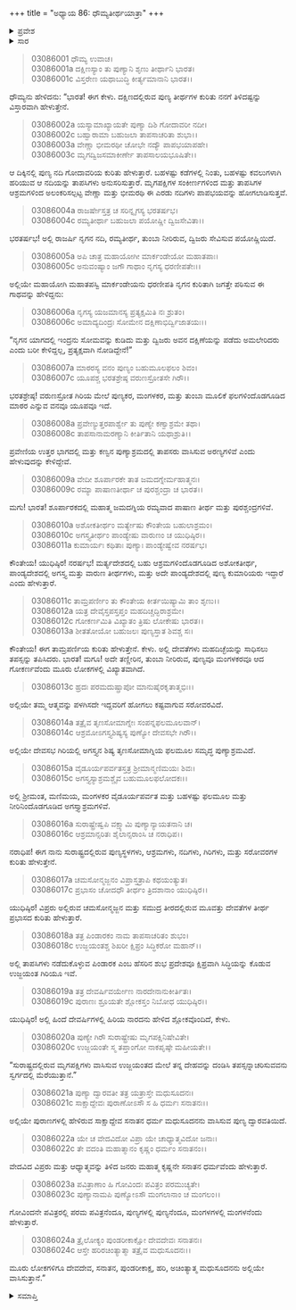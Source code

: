 +++
title = "ಅಧ್ಯಾಯ 86: ಧೌಮ್ಯತೀರ್ಥಯಾತ್ರಾ"
+++

<details><summary>ಪ್ರವೇಶ</summary>


।।   ಓಂ ಓಂ ನಮೋ ನಾರಾಯಣಾಯ।।   ಶ್ರೀ ವೇದವ್ಯಾಸಾಯ ನಮಃ ।।

ಶ್ರೀ ಕೃಷ್ಣದ್ವೈಪಾಯನ ವೇದವ್ಯಾಸ ವಿರಚಿತ  

**ಶ್ರೀ ಮಹಾಭಾರತ**

**ಆರಣ್ಯಕ ಪರ್ವ**

**ತೀರ್ಥಯಾತ್ರಾ ಪರ್ವ**

**ಅಧ್ಯಾಯ 86**

</details>


<details><summary>ಸಾರ</summary>

ಧೌಮ್ಯನು ಯುಧಿಷ್ಠಿರನಿಗೆ ದಕ್ಷಿಣದಿಕ್ಕಿನಲ್ಲಿರುವ ತೀರ್ಥಕ್ಷೇತ್ರಗಳ ಕುರಿತು ಹೇಳಿದುದು (1-24).

</details>


> 03086001 ಧೌಮ್ಯ ಉವಾಚ।  
03086001a ದಕ್ಷಿಣಸ್ಯಾಂ ತು ಪುಣ್ಯಾನಿ ಶೃಣು ತೀರ್ಥಾನಿ ಭಾರತ।  
03086001c ವಿಸ್ತರೇಣ ಯಥಾಬುದ್ಧಿ ಕೀರ್ತ್ಯಮಾನಾನಿ ಭಾರತ।।

ಧೌಮ್ಯನು ಹೇಳಿದನು: “ಭಾರತ! ಈಗ ಕೇಳು. ದಕ್ಷಿಣದಲ್ಲಿರುವ ಪುಣ್ಯ ತೀರ್ಥಗಳ ಕುರಿತು ನನಗೆ ತಿಳಿದಷ್ಟನ್ನು ವಿಸ್ತಾರವಾಗಿ ಹೇಳುತ್ತೇನೆ.

> 03086002a ಯಸ್ಯಾಮಾಖ್ಯಾಯತೇ ಪುಣ್ಯಾ ದಿಶಿ ಗೋದಾವರೀ ನದೀ।  
03086002c ಬಹ್ವಾರಾಮಾ ಬಹುಜಲಾ ತಾಪಸಾಚರಿತಾ ಶುಭಾ।।  
03086003a ವೇಣ್ಣಾ ಭೀಮರಥೀ ಚೋಭೇ ನದ್ಯೌ ಪಾಪಭಯಾಪಹೇ।   
03086003c ಮೃಗದ್ವಿಜಸಮಾಕೀರ್ಣೇ ತಾಪಸಾಲಯಭೂಷಿತೇ।।

ಆ ದಿಕ್ಕಿನಲ್ಲಿ ಪುಣ್ಯ ನದಿ ಗೋದಾವರಿಯ ಕುರಿತು ಹೇಳುತ್ತಾರೆ. ಬಹಳಷ್ಟು ಕಡೆಗಳಲ್ಲಿ ನಿಂತು, ಬಹಳಷ್ಟು ಕವಲುಗಳಾಗಿ ಹರಿಯುವ ಆ ನದಿಯನ್ನು ತಾಪಸಿಗಳು ಅನುಸರಿಸುತ್ತಾರೆ. ಮೃಗಪಕ್ಷಿಗಳ ಸಂಕೀರ್ಣಗಳಿಂದ ಮತ್ತು ತಾಪಸಿಗಳ ಆಶ್ರಮಗಳಿಂದ ಅಲಂಕರಿಸಲ್ಪಟ್ಟ ವೇಣ್ಣಾ ಮತ್ತು ಭೀಮರಥಿ ಈ ಎರಡು ನದಿಗಳು ಪಾಪಭಯವನ್ನು ಹೋಗಲಾಡಿಸುತ್ತವೆ.

> 03086004a ರಾಜರ್ಷೇಸ್ತತ್ರ ಚ ಸರಿನ್ನೃಗಸ್ಯ ಭರತರ್ಷಭ।  
03086004c ರಮ್ಯತೀರ್ಥಾ ಬಹುಜಲಾ ಪಯೋಷ್ಣೀ ದ್ವಿಜಸೇವಿತಾ।।

ಭರತರ್ಷಭ! ಅಲ್ಲಿ ರಾಜರ್ಷಿ ನೃಗನ ನದಿ, ರಮ್ಯತೀರ್ಥ, ತುಂಬಾ ನೀರಿರುವ, ದ್ವಿಜರು ಸೇವಿಸುವ ಪಯೋಷ್ಣಿಯಿದೆ.

> 03086005a ಅಪಿ ಚಾತ್ರ ಮಹಾಯೋಗೀ ಮಾರ್ಕಂಡೇಯೋ ಮಹಾತಪಾಃ।  
03086005c ಅನುವಂಷ್ಯಾಂ ಜಗೌ ಗಾಥಾಂ ನೃಗಸ್ಯ ಧರಣೀಪತೇಃ।।

ಅಲ್ಲಿಯೇ ಮಹಾಯೋಗಿ ಮಹಾತಪಸ್ವಿ ಮಾರ್ಕಂಡೇಯನು ಧರಣೀಪತಿ ನೃಗನ ಕುರಿತಾಗಿ ಜಗತ್ತೇ ಪಠಿಸುವ ಈ ಗಾಥವನ್ನು ಹೇಳಿದ್ದನು:

> 03086006a ನೃಗಸ್ಯ ಯಜಮಾನಸ್ಯ ಪ್ರತ್ಯಕ್ಷಮಿತಿ ನಃ ಶ್ರುತಂ।  
03086006c ಅಮಾದ್ಯದಿಂದ್ರಃ ಸೋಮೇನ ದಕ್ಷಿಣಾಭಿರ್ದ್ವಿಜಾತಯಃ।।

“ನೃಗನ ಯಾಗದಲ್ಲಿ ಇಂದ್ರನು ಸೋಮವನ್ನು ಕುಡಿದು ಮತ್ತು ದ್ವಿಜರು ಅವನ ದಕ್ಷಿಣೆಯನ್ನು ಪಡೆದು ಅಮಲೇರಿದರು ಎಂದು ಬರೀ ಕೇಳಿದ್ದಲ್ಲ, ಪ್ರತ್ಯಕ್ಷವಾಗಿ ನೋಡಿದ್ದೇನೆ!”

> 03086007a ಮಾಠರಸ್ಯ ವನಂ ಪುಣ್ಯಂ ಬಹುಮೂಲಫಲಂ ಶಿವಂ।  
03086007c ಯೂಪಶ್ಚ ಭರತಶ್ರೇಷ್ಠ ವರುಣಸ್ರೋತಸೇ ಗಿರೌ।।

ಭರತಶ್ರೇಷ್ಠ! ವರುಣಸ್ರೋತ ಗಿರಿಯ ಮೇಲೆ ಪುಣ್ಯಕರ, ಮಂಗಳಕರ, ಮತ್ತು ತುಂಬಾ ಮೂಲಿಕೆ ಫಲಗಳಿಂದೊಡಗೂಡಿದ ಮಾಠರ ಎನ್ನುವ ವನವೂ ಯೂಪವೂ ಇದೆ.

> 03086008a ಪ್ರವೇಣ್ಯುತ್ತರಪಾರ್ಶ್ವೇ ತು ಪುಣ್ಯೇ ಕಣ್ವಾಶ್ರಮೇ ತಥಾ।  
03086008c ತಾಪಸಾನಾಮರಣ್ಯಾನಿ ಕೀರ್ತಿತಾನಿ ಯಥಾಶ್ರುತಿ।।

ಪ್ರವೇಣಿಯ ಉತ್ತರ ಭಾಗದಲ್ಲಿ ಮತ್ತು ಕಣ್ವನ ಪುಣ್ಯಾಶ್ರಮದಲ್ಲಿ ತಾಪಸರು ವಾಸಿಸುವ ಅರಣ್ಯಗಳಿವೆ ಎಂದು ಹೇಳುವುದನ್ನು ಕೇಳಿದ್ದೇವೆ.

> 03086009a ವೇದೀ ಶೂರ್ಪಾರಕೇ ತಾತ ಜಮದಗ್ನೇರ್ಮಹಾತ್ಮನಃ।  
03086009c ರಮ್ಯಾ ಪಾಷಾಣತೀರ್ಥಾ ಚ ಪುರಶ್ಚಂದ್ರಾ ಚ ಭಾರತ।।

ಮಗು! ಭಾರತ! ಶೂರ್ಪಾರಕದಲ್ಲಿ ಮಹಾತ್ಮ ಜಮದಗ್ನಿಯ ರಮ್ಯವಾದ ಪಾಷಾಣ ತೀರ್ಥ ಮತ್ತು ಪುರಶ್ಚಂದ್ರಗಳಿವೆ.

> 03086010a ಅಶೋಕತೀರ್ಥಂ ಮರ್ತ್ಯೇಷು ಕೌಂತೇಯ ಬಹುಲಾಶ್ರಮಂ।  
03086010c ಅಗಸ್ತ್ಯತೀರ್ಥಂ ಪಾಂಡ್ಯೇಷು ವಾರುಣಂ ಚ ಯುಧಿಷ್ಠಿರ।।  
03086011a ಕುಮಾರ್ಯಃ ಕಥಿತಾಃ ಪುಣ್ಯಾಃ ಪಾಂಡ್ಯೇಷ್ವೇವ ನರರ್ಷಭ।

ಕೌಂತೇಯ! ಯುಧಿಷ್ಠಿರ! ನರರ್ಷಭ! ಮರ್ತ್ಯದೇಶದಲ್ಲಿ ಬಹು ಆಶ್ರಮಗಳಿಂದೊಡಗೂಡಿದ ಅಶೋಕತೀರ್ಥ, ಪಾಂಡ್ಯದೇಶದಲ್ಲಿ ಅಗಸ್ತ್ಯ ಮತ್ತು ವಾರುಣ ತೀರ್ಥಗಳು, ಮತ್ತು ಅದೇ ಪಾಂಡ್ಯದೇಶದಲ್ಲಿ ಪುಣ್ಯ ಕುಮಾರಿಯರು ಇದ್ದಾರೆ ಎಂದು ಹೇಳುತ್ತಾರೆ.

> 03086011c ತಾಮ್ರಪರ್ಣೀಂ ತು ಕೌಂತೇಯ ಕೀರ್ತಯಿಷ್ಯಾಮಿ ತಾಂ ಶೃಣು।।   
03086012a ಯತ್ರ ದೇವೈಸ್ತಪಸ್ತಪ್ತಂ ಮಹದಿಚ್ಚದ್ಭಿರಾಶ್ರಮೇ।  
03086012c ಗೋಕರ್ಣಮಿತಿ ವಿಖ್ಯಾತಂ ತ್ರಿಷು ಲೋಕೇಷು ಭಾರತ।।  
03086013a ಶೀತತೋಯೋ ಬಹುಜಲಃ ಪುಣ್ಯಸ್ತಾತ ಶಿವಶ್ಚ ಸಃ।

ಕೌಂತೇಯ! ಈಗ ತಾಮ್ರಪರ್ಣಿಯ ಕುರಿತು ಹೇಳುತ್ತೇನೆ. ಕೇಳು. ಅಲ್ಲಿ ದೇವತೆಗಳು ಮಹದಿಚ್ಛೆಯನ್ನು ಸಾಧಿಸಲು ತಪಸ್ಸನ್ನು ತಪಿಸಿದರು. ಭಾರತ! ಮಗೂ! ಅದೇ ತಣ್ಣೀರಿನ, ತುಂಬಾ ನೀರಿರುವ, ಪುಣ್ಯವೂ ಮಂಗಳಕರವೂ ಆದ ಗೋಕರ್ಣವೆಂದು ಮೂರು ಲೋಕಗಳಲ್ಲಿ ವಿಖ್ಯಾತವಾಗಿದೆ.

> 03086013c ಹ್ರದಃ ಪರಮದುಷ್ಪ್ರಾಪೋ ಮಾನುಷೈರಕೃತಾತ್ಮಭಿಃ।।

ಅಲ್ಲಿಯೇ ತಮ್ಮ ಆತ್ಮವನ್ನು ಪಳಗಿಸದೇ ಇದ್ದವರಿಗೆ ಹೋಗಲು ಕಷ್ಟವಾಗುವ ಸರೋವರವಿದೆ.

> 03086014a ತತ್ರೈವ ತೃಣಸೋಮಾಗ್ನೇಃ ಸಂಪನ್ನಫಲಮೂಲವಾನ್।  
03086014c ಆಶ್ರಮೋಽಗಸ್ತ್ಯಶಿಷ್ಯಸ್ಯ ಪುಣ್ಯೋ ದೇವಸಭೇ ಗಿರೌ।।

ಅಲ್ಲಿಯೇ ದೇವಸಭ ಗಿರಿಯಲ್ಲಿ ಅಗಸ್ತ್ಯನ ಶಿಷ್ಯ ತೃಣಸೋಮಾಗ್ನಿಯ ಫಲಮೂಲ ಸಮೃದ್ಧ ಪುಣ್ಯಾಶ್ರಮವಿದೆ.

> 03086015a ವೈಡೂರ್ಯಪರ್ವತಸ್ತತ್ರ ಶ್ರೀಮಾನ್ಮಣಿಮಯಃ ಶಿವಃ।  
03086015c ಅಗಸ್ತ್ಯಸ್ಯಾಶ್ರಮಶ್ಚೈವ ಬಹುಮೂಲಫಲೋದಕಃ।।

ಅಲ್ಲಿ ಶ್ರೀಮಂತ, ಮಣಿಮಯ, ಮಂಗಳಕರ ವೈಡೂರ್ಯಪರ್ವತ ಮತ್ತು ಬಹಳಷ್ಟು ಫಲಮೂಲ ಮತ್ತು ನೀರಿನಿಂದೊಡಗೂಡಿದ ಅಗಸ್ತ್ಯಾಶ್ರಮಗಳಿವೆ.

> 03086016a ಸುರಾಷ್ಟ್ರೇಷ್ವಪಿ ವಕ್ಷ್ಯಾಮಿ ಪುಣ್ಯಾನ್ಯಾಯತನಾನಿ ಚ।  
03086016c ಆಶ್ರಮಾನ್ಸರಿತಃ ಶೈಲಾನ್ಸರಾಂಸಿ ಚ ನರಾಧಿಪ।।

ನರಾಧಿಪ! ಈಗ ನಾನು ಸುರಾಷ್ಟ್ರದಲ್ಲಿರುವ ಪುಣ್ಯಸ್ಥಳಗಳು, ಆಶ್ರಮಗಳು, ನದಿಗಳು, ಗಿರಿಗಳು, ಮತ್ತು ಸರೋವರಗಳ ಕುರಿತು ಹೇಳುತ್ತೇನೆ.

> 03086017a ಚಮಸೋನ್ಮಜ್ಜನಂ ವಿಪ್ರಾಸ್ತತ್ರಾಪಿ ಕಥಯಂತ್ಯುತ।  
03086017c ಪ್ರಭಾಸಂ ಚೋದಧೌ ತೀರ್ಥಂ ತ್ರಿದಶಾನಾಂ ಯುಧಿಷ್ಠಿರ।।

ಯುಧಿಷ್ಠಿರ! ವಿಪ್ರರು ಅಲ್ಲಿರುವ ಚಮಸೋನ್ಮಜ್ಜನ ಮತ್ತು ಸಮುದ್ರ ತೀರದಲ್ಲಿರುವ ಮೂವತ್ತು ದೇವತೆಗಳ ತೀರ್ಥ ಪ್ರಭಾಸದ ಕುರಿತು ಹೇಳುತ್ತಾರೆ.

> 03086018a ತತ್ರ ಪಿಂಡಾರಕಂ ನಾಮ ತಾಪಸಾಚರಿತಂ ಶುಭಂ।  
03086018c ಉಜ್ಜಯಂತಶ್ಚ ಶಿಖರೀ ಕ್ಷಿಪ್ರಂ ಸಿದ್ಧಿಕರೋ ಮಹಾನ್।।

ಅಲ್ಲಿ ತಾಪಸಿಗಳು ನಡೆದುಕೊಳ್ಳುವ ಪಿಂಡಾರಕ ಎಂಬ ಹೆಸರಿನ ಶುಭ ಪ್ರದೇಶವೂ ಕ್ಷಿಪ್ರವಾಗಿ ಸಿದ್ಧಿಯನ್ನು ಕೊಡುವ ಉಜ್ಜಯಂತ ಗಿರಿಯೂ ಇವೆ.

> 03086019a ತತ್ರ ದೇವರ್ಷಿವರ್ಯೇಣ ನಾರದೇನಾನುಕೀರ್ತಿತಃ।  
03086019c ಪುರಾಣಃ ಶ್ರೂಯತೇ ಶ್ಲೋಕಸ್ತಂ ನಿಬೋಧ ಯುಧಿಷ್ಠಿರ।।

ಯುಧಿಷ್ಠಿರ! ಅಲ್ಲಿ ಹಿಂದೆ ದೇವರ್ಷಿಗಳಲ್ಲಿ ಹಿರಿಯ ನಾರದನು ಹೇಳಿದ ಶ್ಲೋಕವೊಂದಿದೆ, ಕೇಳು.

> 03086020a ಪುಣ್ಯೇ ಗಿರೌ ಸುರಾಷ್ಟ್ರೇಷು ಮೃಗಪಕ್ಷಿನಿಷೇವಿತೇ।   
03086020c ಉಜ್ಜಯಂತೇ ಸ್ಮ ತಪ್ತಾಂಗೋ ನಾಕಪೃಷ್ಠೇ ಮಹೀಯತೇ।।

“ಸುರಾಷ್ಟ್ರದಲ್ಲಿರುವ ಮೃಗಪಕ್ಷಿಗಳು ವಾಸಿಸುವ ಉಜ್ಜಯಂತದ ಮೇಲೆ ತನ್ನ ದೇಹವನ್ನು ದಂಡಿಸಿ ತಪಸ್ಸನ್ನಾಚರಿಸುವವನು ಸ್ವರ್ಗದಲ್ಲಿ ಮೆರೆಯುತ್ತಾನೆ.”

> 03086021a ಪುಣ್ಯಾ ದ್ವಾರವತೀ ತತ್ರ ಯತ್ರಾಸ್ತೇ ಮಧುಸೂದನಃ।  
03086021c ಸಾಕ್ಷಾದ್ದೇವಃ ಪುರಾಣೋಽಸೌ ಸ ಹಿ ಧರ್ಮಃ ಸನಾತನಃ।।

ಅಲ್ಲಿಯೇ ಪುರಾಣಗಳಲ್ಲಿ ಹೇಳಿರುವ ಸಾಕ್ಷಾದ್ದೇವ ಸನಾತನ ಧರ್ಮ ಮಧುಸೂದನನು ವಾಸಿಸುವ ಪುಣ್ಯ ದ್ವಾರವತಿಯಿದೆ.

> 03086022a ಯೇ ಚ ವೇದವಿದೋ ವಿಪ್ರಾ ಯೇ ಚಾಧ್ಯಾತ್ಮವಿದೋ ಜನಾಃ।  
03086022c ತೇ ವದಂತಿ ಮಹಾತ್ಮಾನಂ ಕೃಷ್ಣಂ ಧರ್ಮಂ ಸನಾತನಂ।।

ವೇದವಿದ ವಿಪ್ರರು ಮತ್ತು ಆಧ್ಯಾತ್ಮವನ್ನು ತಿಳಿದ ಜನರು ಮಹಾತ್ಮ ಕೃಷ್ಣನೇ ಸನಾತನ ಧರ್ಮವೆಂದು ಹೇಳುತ್ತಾರೆ.

> 03086023a ಪವಿತ್ರಾಣಾಂ ಹಿ ಗೋವಿಂದಃ ಪವಿತ್ರಂ ಪರಮುಚ್ಯತೇ।  
03086023c ಪುಣ್ಯಾನಾಮಪಿ ಪುಣ್ಯೋಽಸೌ ಮಂಗಲಾನಾಂ ಚ ಮಂಗಲಂ।।

ಗೋವಿಂದನೇ ಪವಿತ್ರರಲ್ಲಿ ಪರಮ ಪವಿತ್ರನೆಂದೂ, ಪುಣ್ಯಗಳಲ್ಲಿ ಪುಣ್ಯನೆಂದೂ, ಮಂಗಳಗಳಲ್ಲಿ ಮಂಗಳನೆಂದು ಹೇಳುತ್ತಾರೆ.

> 03086024a ತ್ರೈಲೋಕ್ಯಂ ಪುಂಡರೀಕಾಕ್ಷೋ ದೇವದೇವಃ ಸನಾತನಃ।  
03086024c ಆಸ್ತೇ ಹರಿರಚಿಂತ್ಯಾತ್ಮಾ ತತ್ರೈವ ಮಧುಸೂದನಃ।।

ಮೂರು ಲೋಕಗಳಿಗೂ ದೇವದೇವ, ಸನಾತನ, ಪುಂಡರೀಕಾಕ್ಷ, ಹರಿ, ಅಚಿಂತ್ಯಾತ್ಮ ಮಧುಸೂದನನು ಅಲ್ಲಿಯೇ ವಾಸಿಸುತ್ತಾನೆ.”

<details><summary>ಸಮಾಪ್ತಿ</summary>

ಇತಿ ಶ್ರೀ ಮಹಾಭಾರತೇ ಆರಣ್ಯಕಪರ್ವಣಿ ತೀರ್ಥಯಾತ್ರಾಪರ್ವಣಿ ಧೌಮ್ಯತೀರ್ಥಯಾತ್ರಾಯಾಂ ಷಡಶೀತಿತಮೋಽಧ್ಯಾಯಃ।  
ಇದು ಮಹಾಭಾರತದ ಆರಣ್ಯಕಪರ್ವದಲ್ಲಿ ತೀರ್ಥಯಾತ್ರಾಪರ್ವದಲ್ಲಿ ಧೌಮ್ಯತೀರ್ಥಯಾತ್ರಾ ಎನ್ನುವ ಎಂಭತ್ತಾರನೆಯ ಅಧ್ಯಾಯವು.



</details>
